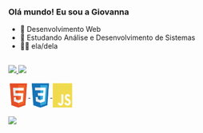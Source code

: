 ### Olá mundo! Eu sou a Giovanna



- 👻 Desenvolvimento Web
- 👾 Estudando Análise e Desenvolvimento de Sistemas 
- 👩‍💻 ela/dela
##
 <div>
  <a href="https://github.com/giovannabslima">
    <img height="180em" src="https://github-readme-stats.vercel.app/api?username=giovannabslima&show_icons=true&theme=radical" media="(prefers-color-scheme: dark)">
 <img height="180em" src="https://github-readme-stats.vercel.app/api/top-langs/?username=giovannabslima&layout=compact&langs_count=7&theme=radical"/>
 </div>
  <br>
  <div style="display: inline_block">
    <img align="center" alt="-HTML" height="50" width="40" src="https://raw.githubusercontent.com/devicons/devicon/master/icons/html5/html5-original.svg">
    <img align="center" alt="-CSS" height="50" width="40" src="https://raw.githubusercontent.com/devicons/devicon/master/icons/css3/css3-original.svg">
    <img align="center" alt="-Js" height="50" width="40" src="https://raw.githubusercontent.com/devicons/devicon/master/icons/javascript/javascript-plain.svg">
  </div>
<br>
<a href="https://www.linkedin.com/in/giovanna-lima-a429b6179/" target="_blank"> <img src="https://img.shields.io/badge/-LinkedIn-%230077B5?style=for-the-      badge&logo=linkedin&logoColor=white" target="_blank"></a> 
